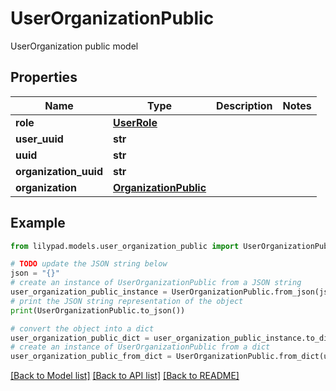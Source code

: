 # UserOrganizationPublic

UserOrganization public model

## Properties

Name | Type | Description | Notes
------------ | ------------- | ------------- | -------------
**role** | [**UserRole**](UserRole.md) |  | 
**user_uuid** | **str** |  | 
**uuid** | **str** |  | 
**organization_uuid** | **str** |  | 
**organization** | [**OrganizationPublic**](OrganizationPublic.md) |  | 

## Example

```python
from lilypad.models.user_organization_public import UserOrganizationPublic

# TODO update the JSON string below
json = "{}"
# create an instance of UserOrganizationPublic from a JSON string
user_organization_public_instance = UserOrganizationPublic.from_json(json)
# print the JSON string representation of the object
print(UserOrganizationPublic.to_json())

# convert the object into a dict
user_organization_public_dict = user_organization_public_instance.to_dict()
# create an instance of UserOrganizationPublic from a dict
user_organization_public_from_dict = UserOrganizationPublic.from_dict(user_organization_public_dict)
```
[[Back to Model list]](../README.md#documentation-for-models) [[Back to API list]](../README.md#documentation-for-api-endpoints) [[Back to README]](../README.md)


